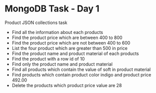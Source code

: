 # MongoDB Task - Day 1
Product JSON collections task
- Find all the information about each products
- Find the product price which are between 400 to 800
- Find the product price which are not between 400 to 600
- List the four product which are greater than 500 in price 
- Find the product name and product material of each products
- Find the product with a row id of 10
- Find only the product name and product material
- Find all products which contain the value of soft in product material 
- Find products which contain product color indigo  and product price 492.00
- Delete the products which product price value are 28
